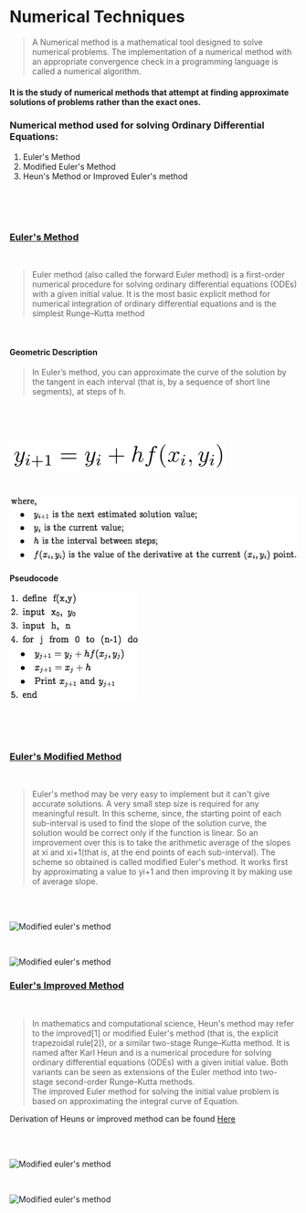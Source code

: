 # **Numerical Techniques**

> A Numerical method is a mathematical tool designed to solve numerical problems. The implementation of a numerical method with an appropriate convergence check in a programming language is called a numerical algorithm.

 #### It is the study of numerical methods that attempt at finding approximate solutions of problems rather than the exact ones.



 ### **Numerical method used for solving Ordinary Differential Equations:**

 1. Euler's Method
2. Modified Euler's Method
3. Heun's Method or Improved Euler's method

<br/>
<br/>
<br/>



### [**Euler's Method**](https://github.com/black-coda/Numerical-Analysis-methods/blob/main/methods_utils/eulers_method.py)
<br/>


>  Euler method (also called the forward Euler method) is a first-order numerical procedure for solving ordinary differential equations (ODEs) with a given initial value. It is the most basic explicit method for numerical integration of ordinary differential equations and is the simplest Runge–Kutta method
<br/>

#### **Geometric Description**

> In Euler’s method, you can approximate the curve of the solution by the tangent in each interval (that is, by a sequence of short line segments), at steps of h.




<br/>
<br/>
<br/>

![Euler's method](https://raw.githubusercontent.com/pranabendra/articles/master/Euler-method/images/eqn7.png)

<br/>

![Euler's method](https://raw.githubusercontent.com/pranabendra/articles/master/Euler-method/images/eqn_new_2.png)


#### **Pseudocode**

![Euler's method](https://raw.githubusercontent.com/pranabendra/articles/master/Euler-method/images/eqn_new_1.png)



<br/>
<br/>
<br/>

### [**Euler's Modified Method**](https://github.com/black-coda/Numerical-Analysis-methods/blob/main/methods_utils/eulers_modified.py)
<br/>


> Euler's method may be very easy to implement but it can't give accurate solutions.    A  very small step size is required for any meaningful result.  In this scheme, since, the starting point of each sub-interval is used to find the slope of the solution curve,  the solution would be correct only if the function is linear. So an improvement over this is to take the arithmetic average of the slopes at xi  and xi+1(that is, at the end points of each sub-interval). The scheme so obtained is called modified Euler's method. It works first by approximating a value to yi+1 and then improving it by making use of average slope. 


<br><br>

![Modified euler's method](https://lh3.googleusercontent.com/UirPkDHKkQQ5cK0MQ95jmh7uoDruX0ExqPYyVwrKxF2VND1a32FFDUfeTwQwhRcHGSFYlrx-ZKB2vcAVJyIqxVJrwcewrgnNEQPncRo0uh31nic9YOjwPTBVxPO3MIuxFAJMvBq-=s0)

<br>

![Modified euler's method](https://lh4.googleusercontent.com/B_zaZ_K5O-Dmd4NkQED988iUSwrhnAhFGxHJ4HIkKCFqyZIup51BQwzbQuelxUIOJECdDUovF-oA7ILxdLQYov2uNivqjQv0U_x73n7EJkUvywVMk385_s6kokCedlne8Bxn0VZ6=s0)




### [**Euler's Improved Method**](https://github.com/black-coda/Numerical-Analysis-methods/blob/main/methods_utils/heuns_method.py)
<br/>


> In mathematics and computational science, Heun's method may refer to the improved[1] or modified Euler's method (that is, the explicit trapezoidal rule[2]), or a similar two-stage Runge–Kutta method. It is named after Karl Heun and is a numerical procedure for solving ordinary differential equations (ODEs) with a given initial value. Both variants can be seen as extensions of the Euler method into two-stage second-order Runge–Kutta methods. <br>
The improved Euler method for solving the initial value problem is based on approximating the integral curve of Equation.

Derivation of Heuns or improved method can be found [Here](https://en.wikipedia.org/wiki/Heun%27s_method)



<br><br>

![Modified euler's method](https://personal.math.ubc.ca/~israel/m215/impeuler/img10.png)

<br>

![Modified euler's method](https://personal.math.ubc.ca/~israel/m215/impeuler/img12.png)




